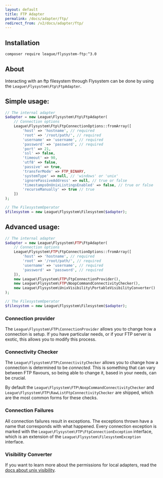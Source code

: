 ```yaml
---
layout: default
title: FTP Adapter
permalink: /docs/adapter/ftp/
redirect_from: /v2/docs/adapter/ftp/
---
```


## Installation

```bash
composer require league/flysystem-ftp:^3.0
```

## About

Interacting with an ftp filesystem through Flysystem can be done
by using the `League\Flysystem\Ftp\FtpAdapter`.

## Simple usage:

```php
// The internal adapter
$adapter = new League\Flysystem\Ftp\FtpAdapter(
    // Connection options
    League\Flysystem\Ftp\FtpConnectionOptions::fromArray([
        'host' => 'hostname', // required
        'root' => '/root/path/', // required
        'username' => 'username', // required
        'password' => 'password', // required
        'port' => 21,
        'ssl' => false,
        'timeout' => 90,
        'utf8' => false,
        'passive' => true,
        'transferMode' => FTP_BINARY,
        'systemType' => null, // 'windows' or 'unix'
        'ignorePassiveAddress' => null, // true or false
        'timestampsOnUnixListingsEnabled' => false, // true or false
        'recurseManually' => true // true 
    ])
);

// The FilesystemOperator
$filesystem = new League\Flysystem\Filesystem($adapter);
```

## Advanced usage:

```php
// The internal adapter
$adapter = new League\Flysystem\FTP\FtpAdapter(
    // Connection options
    League\Flysystem\FTP\FtpConnectionOptions::fromArray([
        'host' => 'hostname', // required
        'root' => '/root/path/', // required
        'username' => 'username', // required
        'password' => 'password', // required
    ]),
    new League\Flysystem\FTP\FtpConnectionProvider(),
    new League\Flysystem\FTP\NoopCommandConnectivityChecker(),
    new League\Flysystem\UnixVisibility\PortableVisibilityConverter()
);

// The FilesystemOperator
$filesystem = new League\Flysystem\Filesystem($adapter);
```

### Connection provider

The `League\Flysystem\FTP\ConnectionProvider` allows you to change how a connection
is setup. If you have particular needs, or if your FTP server is exotic, this allows
you to modify this process.

### Connectivity Checker

The `League\Flysystem\FTP\ConnectivityChecker` allows you to change how
a connection is determined to be _connected_. This is something that can vary between
FTP flavours, so being able to change it, based in your needs, can be crucial.

By default the `League\Flysystem\FTP\NoopCommandConnectivityChecker` and
`League\Flysystem\FTP\RawListFtpConnectivityChecker` are shipped, which
are the most common forms for these checks.

### Connection Failures

All connection failures result in exceptions. The exceptions thrown have a name that
corresponds with what happened. Every connection exception is marked with the
`League\Flysystem\FTP\FtpConnectionException` interface, which is an extension of the
`League\Flysystem\FilesystemException` interface.

### Visibility Converter

If you want to learn more about the permissions for local adapters,
read the [docs about unix visibility](/docs/usage/unix-visibility/).
